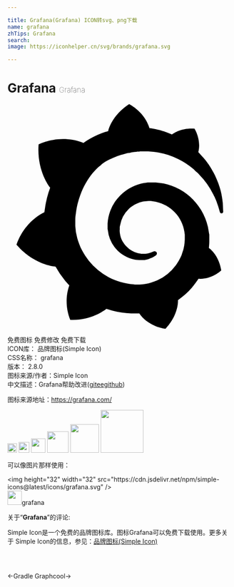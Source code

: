 ```yaml
---

title: Grafana(Grafana) ICON转svg、png下载
name: grafana
zhTips: Grafana
search: 
image: https://iconhelper.cn/svg/brands/grafana.svg

---
```


# Grafana  <small style="font-size: 60%;font-weight: 100">Grafana</small>

<div id="svg" class="svg-wrap">
<svg role="img" xmlns="http://www.w3.org/2000/svg" viewBox="0 0 24 24"><title>Grafana icon</title><path d="M22.999 10.626c-.043-.405-.106-.873-.234-1.384s-.341-1.065-.618-1.661c-.298-.575-.66-1.193-1.15-1.768-.192-.234-.405-.447-.618-.681.341-1.342-.405-2.513-.405-2.513-1.299-.085-2.108.405-2.406.618-.043-.021-.106-.043-.149-.064-.213-.085-.447-.17-.681-.256-.234-.064-.469-.149-.703-.192-.234-.064-.49-.106-.745-.149-.043 0-.085-.021-.128-.021C14.608.766 12.99 0 12.99 0c-1.853 1.193-2.215 2.79-2.215 2.79s0 .043-.021.085c-.106.021-.192.064-.298.085-.128.043-.277.085-.405.149s-.277.106-.405.17c-.277.128-.532.256-.809.405a8.52 8.52 0 0 0-.745.469c-.043-.021-.064-.043-.064-.043-2.492-.958-4.706.192-4.706.192-.192 2.662 1.001 4.323 1.235 4.621-.064.17-.106.319-.17.49a10.658 10.658 0 0 0-.405 1.853c-.021.085-.021.192-.043.277-2.3 1.129-2.981 3.471-2.981 3.471 1.917 2.215 4.174 2.343 4.174 2.343a9.61 9.61 0 0 0 .98 1.448c.149.192.319.362.49.554-.703 2.002.106 3.684.106 3.684 2.151.085 3.556-.937 3.854-1.171l.639.192c.66.17 1.342.277 2.002.298h.873c1.001 1.448 2.79 1.64 2.79 1.64 1.256-1.342 1.342-2.641 1.342-2.939v-.021-.043-.064c.256-.192.511-.383.767-.596.511-.447.937-.98 1.32-1.533.043-.043.064-.106.106-.149 1.427.085 2.428-.894 2.428-.894-.234-1.491-1.086-2.215-1.256-2.343l-.021-.021-.021-.021-.021-.021c0-.085.021-.17.021-.277.021-.17.021-.319.021-.49v-.213-.277-.128c0-.043 0-.085-.021-.128l-.043-.256c-.021-.17-.064-.319-.085-.49a6.327 6.327 0 0 0-.724-1.789 6.634 6.634 0 0 0-1.214-1.448 5.89 5.89 0 0 0-1.533-.98 5.368 5.368 0 0 0-1.682-.469c-.277-.043-.575-.043-.852-.043h-.128-.298c-.149.021-.298.043-.426.064-.575.106-1.107.319-1.576.596s-.873.639-1.214 1.043a4.284 4.284 0 0 0-.767 1.299c-.17.447-.277.937-.298 1.384v.511c0 .064 0 .106.021.17a3.642 3.642 0 0 0 .703 1.81c.256.341.532.596.852.809.319.213.639.362.98.469s.66.149.958.128h.446c.043 0 .085-.021.106-.021.043 0 .064-.021.106-.021.064-.021.149-.043.213-.064.128-.043.256-.106.383-.149.128-.064.234-.128.319-.192.021-.021.064-.043.085-.064a.24.24 0 0 0 .043-.341.298.298 0 0 0-.319-.064c-.021.021-.043.021-.085.043a1.43 1.43 0 0 1-.277.106c-.106.021-.213.064-.319.085-.064 0-.106.021-.17.021h-.361s-.021 0 0 0h-.086c-.022 0-.064 0-.085-.021-.234-.043-.49-.106-.724-.213s-.469-.256-.66-.447c-.213-.192-.383-.405-.532-.66s-.234-.532-.277-.809c-.021-.149-.043-.298-.021-.447v-.128c0 .021 0 0 0 0v-.043-.064c0-.085.021-.149.043-.234a3.114 3.114 0 0 1 .916-1.725c.128-.128.256-.234.405-.319.149-.106.298-.192.447-.256s.319-.128.49-.17c.17-.043.341-.085.511-.085.085 0 .17-.021.256-.021H15.228c.021 0 0 0 0 0h.085a4.046 4.046 0 0 1 1.619.49c.681.383 1.256.958 1.597 1.661.17.341.298.724.362 1.129.021.106.021.192.043.298v.554c0 .106-.021.213-.021.319-.021.106-.021.213-.043.319l-.064.319c-.021.106-.128.405-.192.618s-.362.788-.618 1.129a5.164 5.164 0 0 1-2.002 1.64c-.405.17-.809.319-1.235.383a3.221 3.221 0 0 1-.639.064h-.319c.021 0 0 0 0 0h-.021c-.106 0-.234 0-.341-.021-.469-.043-.916-.128-1.363-.256s-.873-.298-1.278-.511a6.956 6.956 0 0 1-2.108-1.746c-.277-.362-.532-.745-.745-1.15s-.362-.831-.49-1.256a5.489 5.489 0 0 1-.213-1.32v-.49-.17c0-.213.021-.447.064-.681.021-.234.064-.447.106-.681s.106-.447.17-.681.277-.873.469-1.278c.383-.809.873-1.533 1.448-2.108.149-.149.298-.277.469-.405.064-.064.213-.192.383-.298s.341-.213.532-.298c.085-.043.17-.085.277-.128.043-.021.085-.043.149-.064.043-.021.085-.043.149-.064.192-.085.383-.149.575-.213.043-.021.106-.021.149-.043s.106-.021.149-.043.192-.043.298-.085c.043-.021.106-.021.149-.043.043 0 .106-.021.149-.021s.106-.021.149-.021l.17-.043c.043 0 .106-.021.149-.021.064 0 .106-.021.17-.021.043 0 .128-.021.17-.021s.064 0 .106-.021h.149c.064 0 .106 0 .17-.021h.085s.021 0 0 0H15.033c.383.021.767.064 1.129.128a7.234 7.234 0 0 1 2.044.681 7.676 7.676 0 0 1 1.661 1.086c.021.021.064.043.085.085.021.021.064.043.085.085.064.043.106.106.17.149s.106.106.17.149c.043.064.106.106.149.17a7.88 7.88 0 0 1 1.406 1.98c.021.021.021.043.043.085.021.021.021.043.043.085s.043.106.085.149c.021.043.043.106.064.149s.043.106.064.149c.085.192.149.383.213.575.106.298.17.554.234.767a.204.204 0 0 0 .192.149c.106 0 .17-.085.17-.192-.021-.256-.021-.532-.043-.852z"/></svg>
</div>
<detail full-name='grafana'></detail>

<div class="detail-page">
<p>
<span><span class="badge-success badge">免费图标</span> <span class="badge-success badge">免费修改</span>  <span class="badge-success badge">免费下载</span> </span>
<br/>
<span>
ICON库：
<span class="badge-secondary badge">品牌图标(Simple Icon)</span> 
</span>
<br/>
<span>
CSS名称：
<span class="badge-secondary badge">grafana</span> 
</span>

<br/>
<span>
版本：
<span class="badge-secondary badge">2.8.0</span> 
</span>
<br/>
<span>图标来源/作者：<span class="badge-light badge">Simple Icon</span></span> 
<br/>
<span class="zh-detail">中文描述：<span class="badge-primary badge">Grafana</span><span class="help-link"><span>帮助改进</span>(<a href="https://gitee.com/liuwave/icon-helper/edit/master/json/brands/grafana.json" target="_blank" rel="noopener noreferrer">gitee</a><a href="https://github.com/liuwave/icon-helper/edit/master/json/brands/grafana.json" target="_blank" rel="noopener noreferrer">github</a></span>)</span><br/>
</p>
</div><div class="description description alert alert-light"><p>图标来源地址：<a href="https://grafana.com/" target="_blank" rel="noopener noreferrer">https://grafana.com/</a></p></div>
<div class="alert alert-dark">
<img height="21" width="21" src="https://cdn.jsdelivr.net/npm/simple-icons@latest/icons/grafana.svg" />
<img height="24" width="24" src="https://cdn.jsdelivr.net/npm/simple-icons@latest/icons/grafana.svg" />
<img height="32" width="32" src="https://cdn.jsdelivr.net/npm/simple-icons@latest/icons/grafana.svg" />
<img height="48" width="48" src="https://cdn.jsdelivr.net/npm/simple-icons@latest/icons/grafana.svg" />
<img height="64" width="64" src="https://cdn.jsdelivr.net/npm/simple-icons@latest/icons/grafana.svg" />
<img height="96" width="96" src="https://cdn.jsdelivr.net/npm/simple-icons@latest/icons/grafana.svg" />

</div>
<div>
  <p>可以像图片那样使用：    
  </p>
  <div class="alert alert-primary" style="font-size: 14px">
    &lt;img height="32" width="32" src="https://cdn.jsdelivr.net/npm/simple-icons@latest/icons/grafana.svg" /&gt;
    <copy-btn content='<img height="32" width="32" src="https://cdn.jsdelivr.net/npm/simple-icons@latest/icons/grafana.svg" />'></copy-btn>
  </div>
  <div class="alert alert-secondary">
    <img height="32" width="32" src="https://cdn.jsdelivr.net/npm/simple-icons@latest/icons/grafana.svg" />grafana
    <copy-btn content="grafana" btn-title="复制图标名称"></copy-btn>
  </div>
</div>
<div class="icon-detail__container">
<p>关于“<b>Grafana</b>”的评论:</p>
</div>
<Vssue title="关于“Grafana”的评论" />
<div><p>Simple Icon是一个免费的品牌图标库。图标Grafana可以免费下载使用。更多关于  Simple Icon的信息，参见：<a target="_blank" href="https://iconhelper.cn/brands.html">品牌图标(Simple Icon)</a>
</p></div>


<div style="padding:2rem 0 " class="page-nav"><p class="inner"><span class="prev">←<router-link to="/icon/gradle.html">Gradle</router-link></span> <span class="next"><router-link to="/icon/graphcool.html">Graphcool</router-link>→</span></p></div>
